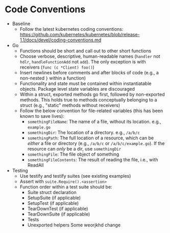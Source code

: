 # Code Conventions

  - Baseline
    - Follow the latest kubernetes coding conventions: https://github.com/kubernetes/kubernetes/blob/release-1.1/docs/devel/coding-conventions.md
  - Go
    - Functions should be short and call out to other short functions
    - Choose verbose, descriptive, human-readable names (`handler` not `hdlr`, `handleFunctionAdd` not `add`). The only exception is with receivers (`func (c *Client) foo()`)
    - Insert newlines before comments and after blocks of code (e.g., a non-nested `}` within a function)
    - Functionality and state must be contained within instantiatable objects. Package level state variables are discouraged
    - Within a struct, exported methods go first, followed by non-exported methods. This holds true to methods conceptually belonging to a struct (e.g., "static" methods without receivers)
    - Follow the below convention for file-related variables (this has been known to save lives):
      - `somethingFileName`: The name of a file, without its location. e.g., `example.go`
      - `somethingDir`: The location of a directory. e.g., `/a/b/c`
      - `somethingPath`: The full location of a resource, which can be _either_ a file or directory (e.g., `/a/b/c` or `/a/b/c/example.go`). If the resource can _only_ be a dir, use `somethingDir`
      - `somethingFile`: The file object of something
      - `somethingFileContents`: The result of reading the file, i.e., with ReadAll
  - Testing
    - Use testify and testify suites (see existing examples)
    - Assert with `suite.Require().<assertion>`
    - Function order within a test suite should be:
      - Suite struct declaration
      - SetupSuite (if applicable)
      - SetupTest (if applicable)
      - TearDownTest (if applicable)
      - TearDownSuite (if applicable)
      - Tests
      - Unexported helpers
Some weorjkhd change
      